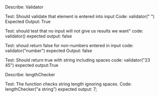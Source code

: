 Describe: Validator

Test: Should validate that element is entered into input
Code: validator(" ")
Expected Output: True

Test: should test that no input will not give us results we want"
code: validator()
expected output: false

Test: shoud return false for non-numbers entered in input
code: validator("number")
expected Output: false 

Test: Should return true with string including spaces 
code: validator("23 45")
expected output:True


Describe: lengthChecker

Test: The function checks string length ignoring spaces.
Code: lengthChecker("a string")
expected output: 7;
